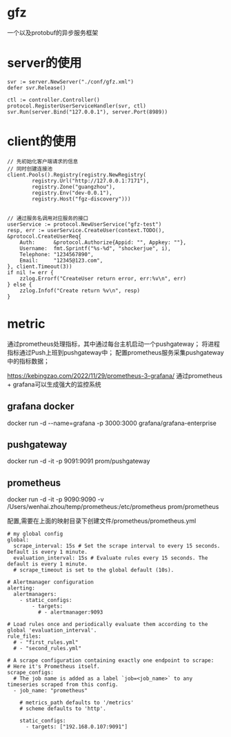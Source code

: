 # gfz
一个以及protobuf的异步服务框架

# server的使用
```
svr := server.NewServer("./conf/gfz.xml")
defer svr.Release()

ctl := controller.Controller()
protocol.RegisterUserServiceHandler(svr, ctl)
svr.Run(server.Bind("127.0.0.1"), server.Port(8989))
```

# client的使用
```
// 先初始化客户端请求的信息
// 同时创建连接池
client.Pools().Registry(registry.NewRegistry(
		registry.Url("http://127.0.0.1:7171"),
		registry.Zone("guangzhou"),
		registry.Env("dev-0.0.1"),
		registry.Host("fgz-discovery")))


// 通过服务名调用对应服务的接口
userService := protocol.NewUserService("gfz-test")
resp, err := userService.CreateUser(context.TODO(), &protocol.CreateUserReq{
    Auth:      &protocol.Authorize{Appid: "", Appkey: ""},
    Username:  fmt.Sprintf("%s-%d", "shockerjue", i),
    Telephone: "1234567890",
    Email:     "12345@123.com",
}, client.Timeout(3))
if nil != err {
    zzlog.Errorf("CreateUser return error, err:%v\n", err)
} else {
    zzlog.Infof("Create return %v\n", resp)
}
```

# metric
通过prometheus处理指标，其中通过每台主机启动一个pushgateway；
将进程指标通过Push上班到pushgateway中；
配置prometheus服务采集pushgateway中的指标数据；

https://kebingzao.com/2022/11/29/prometheus-3-grafana/
通过prometheus + grafana可以生成强大的监控系统


## grafana docker
docker run -d --name=grafana -p 3000:3000 grafana/grafana-enterprise


## pushgateway
docker run -d -it -p 9091:9091 prom/pushgateway


## prometheus
docker run -d -it   -p 9090:9090   -v /Users/wenhai.zhou/temp/prometheus:/etc/prometheus   prom/prometheus

配置,需要在上面的映射目录下创建文件/prometheus/prometheus.yml
```
# my global config
global:
  scrape_interval: 15s # Set the scrape interval to every 15 seconds. Default is every 1 minute.
  evaluation_interval: 15s # Evaluate rules every 15 seconds. The default is every 1 minute.
  # scrape_timeout is set to the global default (10s).

# Alertmanager configuration
alerting:
  alertmanagers:
    - static_configs:
        - targets:
          # - alertmanager:9093

# Load rules once and periodically evaluate them according to the global 'evaluation_interval'.
rule_files:
  # - "first_rules.yml"
  # - "second_rules.yml"

# A scrape configuration containing exactly one endpoint to scrape:
# Here it's Prometheus itself.
scrape_configs:
  # The job name is added as a label `job=<job_name>` to any timeseries scraped from this config.
  - job_name: "prometheus"

    # metrics_path defaults to '/metrics'
    # scheme defaults to 'http'.

    static_configs:
      - targets: ["192.168.0.107:9091"]
```